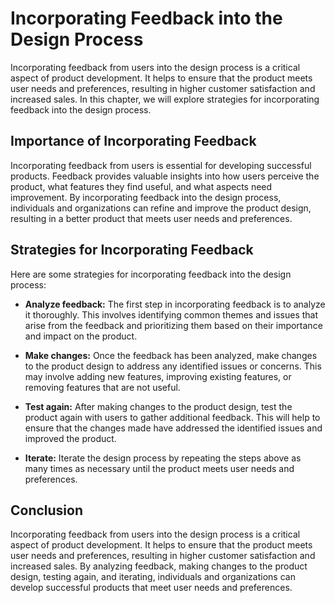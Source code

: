 Incorporating Feedback into the Design Process
================================================================================

Incorporating feedback from users into the design process is a critical aspect of product development. It helps to ensure that the product meets user needs and preferences, resulting in higher customer satisfaction and increased sales. In this chapter, we will explore strategies for incorporating feedback into the design process.

Importance of Incorporating Feedback
------------------------------------

Incorporating feedback from users is essential for developing successful products. Feedback provides valuable insights into how users perceive the product, what features they find useful, and what aspects need improvement. By incorporating feedback into the design process, individuals and organizations can refine and improve the product design, resulting in a better product that meets user needs and preferences.

Strategies for Incorporating Feedback
-------------------------------------

Here are some strategies for incorporating feedback into the design process:

* **Analyze feedback:** The first step in incorporating feedback is to analyze it thoroughly. This involves identifying common themes and issues that arise from the feedback and prioritizing them based on their importance and impact on the product.

* **Make changes:** Once the feedback has been analyzed, make changes to the product design to address any identified issues or concerns. This may involve adding new features, improving existing features, or removing features that are not useful.

* **Test again:** After making changes to the product design, test the product again with users to gather additional feedback. This will help to ensure that the changes made have addressed the identified issues and improved the product.

* **Iterate:** Iterate the design process by repeating the steps above as many times as necessary until the product meets user needs and preferences.

Conclusion
----------

Incorporating feedback from users into the design process is a critical aspect of product development. It helps to ensure that the product meets user needs and preferences, resulting in higher customer satisfaction and increased sales. By analyzing feedback, making changes to the product design, testing again, and iterating, individuals and organizations can develop successful products that meet user needs and preferences.
